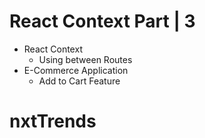 # React Context Part | 3

- React Context
  - Using between Routes
- E-Commerce Application
  - Add to Cart Feature
# nxtTrends
